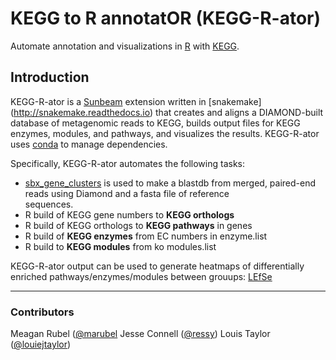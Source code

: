 # KEGG to R annotatOR (KEGG-R-ator) 
Automate annotation and visualizations in [R] with [KEGG].

[R]: https://www.r-project.org
[KEGG]: https://www.kegg.jp

## Introduction

KEGG-R-ator is a [Sunbeam](https://github.com/sunbeam-labs/sunbeam) extension written in [snakemake] (http://snakemake.readthedocs.io) that creates and aligns a DIAMOND-built database of metagenomic reads to KEGG, builds output files for KEGG enzymes, modules, and pathways, and visualizes the results. KEGG-R-ator uses [conda](http://condo.io) to manage dependencies. 

Specifically, KEGG-R-ator automates the following tasks: 
* [sbx_gene_clusters](https://github.com/sunbeam-labs/sbx_gene_clusters) is used to make a   blastdb from merged, paired-end reads using Diamond and a fasta file of reference   
  sequences. 
* R build of KEGG gene numbers to **KEGG orthologs**
* R build of KEGG orthologs to **KEGG pathways** in genes
* R build of **KEGG enzymes** from EC numbers in enzyme.list
* R build to **KEGG modules** from ko modules.list

KEGG-R-ator output can be used to generate heatmaps of differentially enriched pathways/enzymes/modules between grouups: [LEfSe](https://github.com/ressy/LEfSe)

------
### Contributors 
Meagan Rubel ([@marubel](https://github.com/marubel)
Jesse Connell ([@ressy](https://github.com/ressy))
Louis Taylor ([@louiejtaylor](https://github.com/louiejtaylor))
